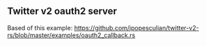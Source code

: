 ## Twitter v2 oauth2 server 
Based of this example: https://github.com/jpopesculian/twitter-v2-rs/blob/master/examples/oauth2_callback.rs